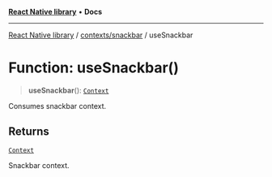 [**React Native library**](../../../index.md) • **Docs**

***

[React Native library](../../../modules.md) / [contexts/snackbar](../index.md) / useSnackbar

# Function: useSnackbar()

> **useSnackbar**(): [`Context`](../interfaces/Context.md)

Consumes snackbar context.

## Returns

[`Context`](../interfaces/Context.md)

Snackbar context.
